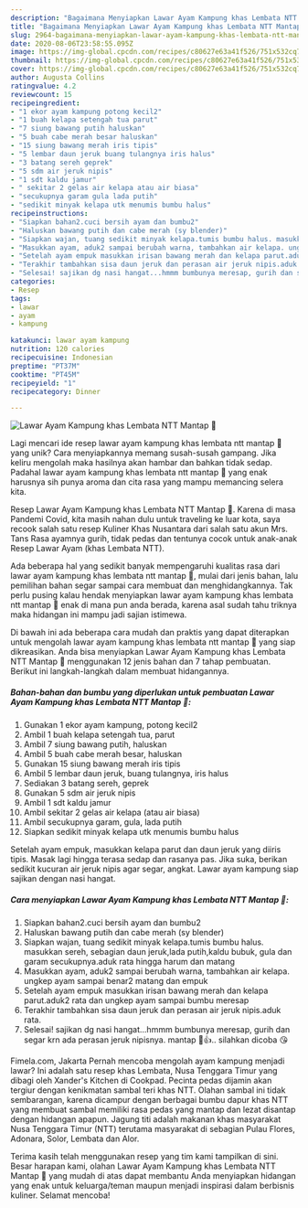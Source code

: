 ```yaml
---
description: "Bagaimana Menyiapkan Lawar Ayam Kampung khas Lembata NTT Mantap 💖 yang Enak"
title: "Bagaimana Menyiapkan Lawar Ayam Kampung khas Lembata NTT Mantap 💖 yang Enak"
slug: 2964-bagaimana-menyiapkan-lawar-ayam-kampung-khas-lembata-ntt-mantap-yang-enak
date: 2020-08-06T23:58:55.095Z
image: https://img-global.cpcdn.com/recipes/c80627e63a41f526/751x532cq70/lawar-ayam-kampung-khas-lembata-ntt-mantap-💖-foto-resep-utama.jpg
thumbnail: https://img-global.cpcdn.com/recipes/c80627e63a41f526/751x532cq70/lawar-ayam-kampung-khas-lembata-ntt-mantap-💖-foto-resep-utama.jpg
cover: https://img-global.cpcdn.com/recipes/c80627e63a41f526/751x532cq70/lawar-ayam-kampung-khas-lembata-ntt-mantap-💖-foto-resep-utama.jpg
author: Augusta Collins
ratingvalue: 4.2
reviewcount: 15
recipeingredient:
- "1 ekor ayam kampung potong kecil2"
- "1 buah kelapa setengah tua parut"
- "7 siung bawang putih haluskan"
- "5 buah cabe merah besar haluskan"
- "15 siung bawang merah iris tipis"
- "5 lembar daun jeruk buang tulangnya iris halus"
- "3 batang sereh geprek"
- "5 sdm air jeruk nipis"
- "1 sdt kaldu jamur"
- " sekitar 2 gelas air kelapa atau air biasa"
- "secukupnya garam gula lada putih"
- "sedikit minyak kelapa utk menumis bumbu halus"
recipeinstructions:
- "Siapkan bahan2.cuci bersih ayam dan bumbu2"
- "Haluskan bawang putih dan cabe merah (sy blender)"
- "Siapkan wajan, tuang sedikit minyak kelapa.tumis bumbu halus. masukkan sereh, sebagian daun jeruk,lada putih,kaldu bubuk, gula dan garam secukupnya.aduk rata hingga harum dan matang"
- "Masukkan ayam, aduk2 sampai berubah warna, tambahkan air kelapa. ungkep ayam sampai benar2 matang dan empuk"
- "Setelah ayam empuk masukkan irisan bawang merah dan kelapa parut.aduk2 rata dan ungkep ayam sampai bumbu meresap"
- "Terakhir tambahkan sisa daun jeruk dan perasan air jeruk nipis.aduk rata."
- "Selesai! sajikan dg nasi hangat...hmmm bumbunya meresap, gurih dan segar krn ada perasan jeruk nipisnya. mantap 💖👍.. silahkan dicoba 😘"
categories:
- Resep
tags:
- lawar
- ayam
- kampung

katakunci: lawar ayam kampung 
nutrition: 120 calories
recipecuisine: Indonesian
preptime: "PT37M"
cooktime: "PT45M"
recipeyield: "1"
recipecategory: Dinner

---
```



![Lawar Ayam Kampung khas Lembata NTT Mantap 💖](https://img-global.cpcdn.com/recipes/c80627e63a41f526/751x532cq70/lawar-ayam-kampung-khas-lembata-ntt-mantap-💖-foto-resep-utama.jpg)

Lagi mencari ide resep lawar ayam kampung khas lembata ntt mantap 💖 yang unik? Cara menyiapkannya memang susah-susah gampang. Jika keliru mengolah maka hasilnya akan hambar dan bahkan tidak sedap. Padahal lawar ayam kampung khas lembata ntt mantap 💖 yang enak harusnya sih punya aroma dan cita rasa yang mampu memancing selera kita.

Resep Lawar Ayam Kampung khas Lembata NTT Mantap 💖. Karena di masa Pandemi Covid, kita masih nahan dulu untuk traveling ke luar kota, saya recook salah satu resep Kuliner Khas Nusantara dari salah satu akun Mrs. Tans Rasa ayamnya gurih, tidak pedas dan tentunya cocok untuk anak-anak Resep Lawar Ayam (khas Lembata NTT).

Ada beberapa hal yang sedikit banyak mempengaruhi kualitas rasa dari lawar ayam kampung khas lembata ntt mantap 💖, mulai dari jenis bahan, lalu pemilihan bahan segar sampai cara membuat dan menghidangkannya. Tak perlu pusing kalau hendak menyiapkan lawar ayam kampung khas lembata ntt mantap 💖 enak di mana pun anda berada, karena asal sudah tahu triknya maka hidangan ini mampu jadi sajian istimewa.


Di bawah ini ada beberapa cara mudah dan praktis yang dapat diterapkan untuk mengolah lawar ayam kampung khas lembata ntt mantap 💖 yang siap dikreasikan. Anda bisa menyiapkan Lawar Ayam Kampung khas Lembata NTT Mantap 💖 menggunakan 12 jenis bahan dan 7 tahap pembuatan. Berikut ini langkah-langkah dalam membuat hidangannya.

<!--inarticleads1-->

##### Bahan-bahan dan bumbu yang diperlukan untuk pembuatan Lawar Ayam Kampung khas Lembata NTT Mantap 💖:

1. Gunakan 1 ekor ayam kampung, potong kecil2
1. Ambil 1 buah kelapa setengah tua, parut
1. Ambil 7 siung bawang putih, haluskan
1. Ambil 5 buah cabe merah besar, haluskan
1. Gunakan 15 siung bawang merah iris tipis
1. Ambil 5 lembar daun jeruk, buang tulangnya, iris halus
1. Sediakan 3 batang sereh, geprek
1. Gunakan 5 sdm air jeruk nipis
1. Ambil 1 sdt kaldu jamur
1. Ambil  sekitar 2 gelas air kelapa (atau air biasa)
1. Ambil secukupnya garam, gula, lada putih
1. Siapkan sedikit minyak kelapa utk menumis bumbu halus


Setelah ayam empuk, masukkan kelapa parut dan daun jeruk yang diiris tipis. Masak lagi hingga terasa sedap dan rasanya pas. Jika suka, berikan sedikit kucuran air jeruk nipis agar segar, angkat. Lawar ayam kampung siap sajikan dengan nasi hangat. 

<!--inarticleads2-->

##### Cara menyiapkan Lawar Ayam Kampung khas Lembata NTT Mantap 💖:

1. Siapkan bahan2.cuci bersih ayam dan bumbu2
1. Haluskan bawang putih dan cabe merah (sy blender)
1. Siapkan wajan, tuang sedikit minyak kelapa.tumis bumbu halus. masukkan sereh, sebagian daun jeruk,lada putih,kaldu bubuk, gula dan garam secukupnya.aduk rata hingga harum dan matang
1. Masukkan ayam, aduk2 sampai berubah warna, tambahkan air kelapa. ungkep ayam sampai benar2 matang dan empuk
1. Setelah ayam empuk masukkan irisan bawang merah dan kelapa parut.aduk2 rata dan ungkep ayam sampai bumbu meresap
1. Terakhir tambahkan sisa daun jeruk dan perasan air jeruk nipis.aduk rata.
1. Selesai! sajikan dg nasi hangat...hmmm bumbunya meresap, gurih dan segar krn ada perasan jeruk nipisnya. mantap 💖👍.. silahkan dicoba 😘


Fimela.com, Jakarta Pernah mencoba mengolah ayam kampung menjadi lawar? Ini adalah satu resep khas Lembata, Nusa Tenggara Timur yang dibagi oleh Xander&#39;s Kitchen di Cookpad. Pecinta pedas dijamin akan tergiur dengan kenikmatan sambal teri khas NTT. Olahan sambal ini tidak sembarangan, karena dicampur dengan berbagai bumbu dapur khas NTT yang membuat sambal memiliki rasa pedas yang mantap dan lezat disantap dengan hidangan apapun. Jagung titi adalah makanan khas masyarakat Nusa Tenggara Timur (NTT) terutama masyarakat di sebagian Pulau Flores, Adonara, Solor, Lembata dan Alor. 

Terima kasih telah menggunakan resep yang tim kami tampilkan di sini. Besar harapan kami, olahan Lawar Ayam Kampung khas Lembata NTT Mantap 💖 yang mudah di atas dapat membantu Anda menyiapkan hidangan yang enak untuk keluarga/teman maupun menjadi inspirasi dalam berbisnis kuliner. Selamat mencoba!
